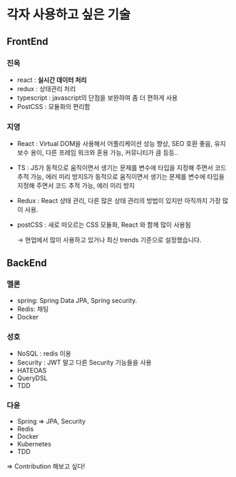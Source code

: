 # 각자 사용하고 싶은 기술

## FrontEnd

### 진옥

- react : **실시간 데이터 처리**
- redux : 상태관리 처리
- typescript : javascript의 단점을 보완하여 좀 더 편하게 사용
- PostCSS : 모듈화의 편리함

### 지영

- React : Virtual DOM을 사용해서 어플리케이션 성능 향상, SEO 호환 좋음, 유지보수 용이, 다른 프레임 워크와 혼용 가능, 커뮤니티가 큼 등등..
- TS : JS가 동적으로 움직이면서 생기는 문제를 변수에 타입을 지정해 주면서 코드 추적 가능, 에러 미리 방지S가 동적으로 움직이면서 생기는 문제를 변수에 타입을 지정해 주면서 코드 추적 가능, 에러 미리 방지
- Redux : React 상태 관리, 다른 많은 상태 관리의 방법이 있지만 아직까지 가장 많이 사용.
- postCSS : 새로 떠오르는 CSS 모듈화, React 와 함께 많이 사용됨

    → 현업에서 많이 사용하고 있거나 최신 trends 기준으로 설정했습니다.

## BackEnd

### 멜론

- spring: Spring Data JPA, Spring security.
- Redis: 채팅
- Docker

### 성호

- NoSQL :  redis 이용
- Security : JWT 말고 다른 Security 기능들을 사용
- HATEOAS
- QueryDSL
- TDD

### 다윤

- Spring ⇒ JPA, Security
- Redis
- Docker
- Kubernetes
- TDD

⇒ Contribution 해보고 싶다!